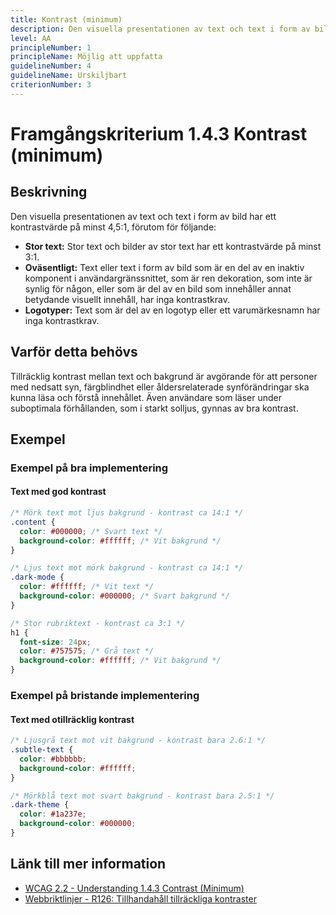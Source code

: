 ```yaml
---
title: Kontrast (minimum)
description: Den visuella presentationen av text och text i form av bild har ett kontrastvärde på minst 4,5:1.
level: AA
principleNumber: 1
principleName: Möjlig att uppfatta
guidelineNumber: 4
guidelineName: Urskiljbart
criterionNumber: 3
---
```


# Framgångskriterium 1.4.3 Kontrast (minimum)

## Beskrivning

Den visuella presentationen av text och text i form av bild har ett kontrastvärde på minst 4,5:1, förutom för följande:

- **Stor text:** Stor text och bilder av stor text har ett kontrastvärde på minst 3:1.
- **Oväsentligt:** Text eller text i form av bild som är en del av en inaktiv komponent i användargränssnittet, som är ren dekoration, som inte är synlig för någon, eller som är del av en bild som innehåller annat betydande visuellt innehåll, har inga kontrastkrav.
- **Logotyper:** Text som är del av en logotyp eller ett varumärkesnamn har inga kontrastkrav.

## Varför detta behövs

Tillräcklig kontrast mellan text och bakgrund är avgörande för att personer med nedsatt syn, färgblindhet eller åldersrelaterade synförändringar ska kunna läsa och förstå innehållet. Även användare som läser under suboptimala förhållanden, som i starkt solljus, gynnas av bra kontrast.

## Exempel

### Exempel på bra implementering

#### Text med god kontrast

```css
/* Mörk text mot ljus bakgrund - kontrast ca 14:1 */
.content {
  color: #000000; /* Svart text */
  background-color: #ffffff; /* Vit bakgrund */
}

/* Ljus text mot mörk bakgrund - kontrast ca 14:1 */
.dark-mode {
  color: #ffffff; /* Vit text */
  background-color: #000000; /* Svart bakgrund */
}

/* Stor rubriktext - kontrast ca 3:1 */
h1 {
  font-size: 24px;
  color: #757575; /* Grå text */
  background-color: #ffffff; /* Vit bakgrund */
}
```

### Exempel på bristande implementering

#### Text med otillräcklig kontrast

```css
/* Ljusgrå text mot vit bakgrund - kontrast bara 2.6:1 */
.subtle-text {
  color: #bbbbbb;
  background-color: #ffffff;
}

/* Mörkblå text mot svart bakgrund - kontrast bara 2.5:1 */
.dark-theme {
  color: #1a237e;
  background-color: #000000;
}
```

## Länk till mer information

- [WCAG 2.2 - Understanding 1.4.3 Contrast (Minimum)](https://www.w3.org/WAI/WCAG22/Understanding/contrast-minimum.html)
- [Webbriktlinjer - R126: Tillhandahåll tillräckliga kontraster](https://www.digg.se/webbriktlinjer/alla-webbriktlinjer/tillhandahall-tillrackliga-kontraster)
